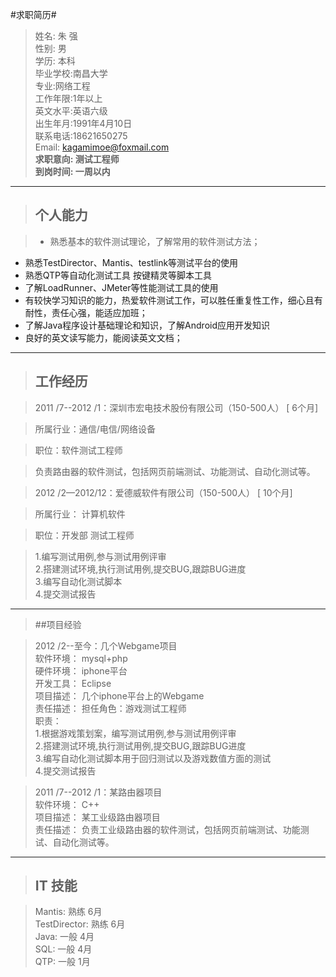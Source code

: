 #求职简历#

> 姓名: 朱 强	  
性别: 男	 
学历: 本科 	 
毕业学校:南昌大学  
> 专业:网络工程	   		  
工作年限:1年以上  
英文水平:英语六级	
出生年月:1991年4月10日  
联系电话:18621650275	 
Email: kagamimoe@foxmail.com  
>**求职意向: 测试工程师**  
>**到岗时间: 一周以内**

----------

>## 个人能力 	 

>- 熟悉基本的软件测试理论，了解常用的软件测试方法； 
- 熟悉TestDirector、Mantis、testlink等测试平台的使用
- 熟悉QTP等自动化测试工具 按键精灵等脚本工具  
- 了解LoadRunner、JMeter等性能测试工具的使用 
- 有较快学习知识的能力，热爱软件测试工作，可以胜任重复性工作，细心且有耐性，责任心强，能适应加班；
- 了解Java程序设计基础理论和知识，了解Android应用开发知识
- 良好的英文读写能力，能阅读英文文档； 

----------


>## 工作经历 	

>2011 /7--2012 /1：深圳市宏电技术股份有限公司（150-500人） [ 6个月]

>所属行业：通信/电信/网络设备

>职位：软件测试工程师

>负责路由器的软件测试，包括网页前端测试、功能测试、自动化测试等。

>2012 /2—2012/12：爱德威软件有限公司（150-500人） [ 10个月]

>所属行业：	计算机软件

>职位：开发部	测试工程师

>1.编写测试用例,参与测试用例评审  
>2.搭建测试环境,执行测试用例,提交BUG,跟踪BUG进度  
>3.编写自动化测试脚本  
>4.提交测试报告

-------------

>##项目经验

> 2012 /2--至今：几个Webgame项目  
软件环境：	mysql+php  
硬件环境：	iphone平台  
开发工具：	Eclipse  
项目描述：	几个iphone平台上的Webgame  
责任描述：	担任角色：游戏测试工程师   
职责：   
1.根据游戏策划案，编写测试用例,参与测试用例评审   
2.搭建测试环境,执行测试用例,提交BUG,跟踪BUG进度   
3.编写自动化测试脚本用于回归测试以及游戏数值方面的测试   
4.提交测试报告  

>2011 /7--2012 /1：某路由器项目  
软件环境：	C++  
项目描述：	某工业级路由器项目  
责任描述：	负责工业级路由器的软件测试，包括网页前端测试、功能测试、自动化测试等。  

-------------

>## IT 技能 ##

>Mantis:	     熟练	   6月	   
TestDirector:	熟练	6月   
Java:	  一般	4月  
SQL:  	  一般	4月  
QTP:	      一般	1月  
